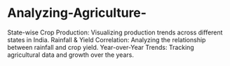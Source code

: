 # Analyzing-Agriculture-
State-wise Crop Production: Visualizing production trends across different states in India.  Rainfall &amp; Yield Correlation: Analyzing the relationship between rainfall and crop yield.  Year-over-Year Trends: Tracking agricultural data and growth over the years.
